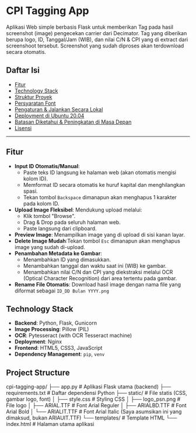 # CPI Tagging App

Aplikasi Web simple berbasis Flask untuk memberikan Tag pada hasil screenshot (image) pengecekan carrier dari Decimator. Tag yang diberikan berupa logo, ID, Tanggal/Jam (WIB), dan nilai C/N & CPI yang di extract dari screenshoot tersebut. Screenshot yang sudah diproses akan terdownload secara otomatis.

## Daftar Isi

* [Fitur](#fitur)
* [Technology Stack](#technology-stack)
* [Struktur Proyek](#project-structure)
* [Persyaratan Font](#persyaratan-font)
* [Pengaturan & Jalankan Secara Lokal](#pengaturan--jalankan-secara-lokal)
* [Deployment di Ubuntu 20.04](#deployment-di-ubuntu-2004)
* [Batasan Diketahui & Peningkatan di Masa Depan](#batasan-diketahui--peningkatan-di-masa-depan)
* [Lisensi](#lisensi)

---

## Fitur

* **Input ID Otomatis/Manual**:
    * Paste teks ID langsung ke halaman web (akan otomatis mengisi kolom ID).
    * Memformat ID secara otomatis ke huruf kapital dan menghilangkan spasi.
    * Tekan tombol `Backspace` dimanapun akan menghapus 1 karakter pada kolom ID.
* **Upload Image Fleksibel**: Mendukung upload melalui:
    * Klik tombol "Browse".
    * Drag & Drop pada seluruh halaman web.
    * Paste langsung dari clipboard.
* **Preview Image**: Menampilkan image yang di upload di sisi kanan layar.
* **Delete Image Mudah**:Tekan tombol `Esc` dimanapun akan menghapus image yang sudah di-upload.
* **Penambahan Metadata ke Gambar**:
    * Menambahkan ID yang dimasukkan.
    * Menambahkan tanggal dan waktu saat ini (WIB) ke gambar.
    * Menambahkan nilai C/N dan CPI yang diekstraksi melalui OCR (Optical Character Recognition) dari area tertentu pada gambar.
* **Rename File Otomatis**: Download hasil image dengan nama file yang diformat sebagai `ID_DD Bulan YYYY.png`

## Technology Stack

* **Backend**: Python, Flask, Gunicorn
* **Image Processing**: Pillow (PIL)
* **OCR**: Pytesseract (with OCR Tesseract machine)
* **Deployment**: Nginx
* **Frontend**: HTML5, CSS3, JavaScript
* **Dependency Management**: `pip`, `venv`

## Project Structure

cpi-tagging-app/
├── app.py                     # Aplikasi Flask utama (backend)
├── requirements.txt           # Daftar dependensi Python
├── static/                    # File statis (CSS, gambar logo, font)
│   ├── style.css              # Styling CSS
│   ├── logo_psn.png           # File logo
│   ├── ARIAL.TTF              # Font Arial Reguler
│   ├── ARIALBD.TTF            # Font Arial Bold
│   └── ARIALIT.TTF            # Font Arial Italic (Saya asumsikan ini yang dimaksud, bukan ARIAUIT.TTF)
└── templates/                 # Template HTML
    └── index.html             # Halaman utama aplikasi
